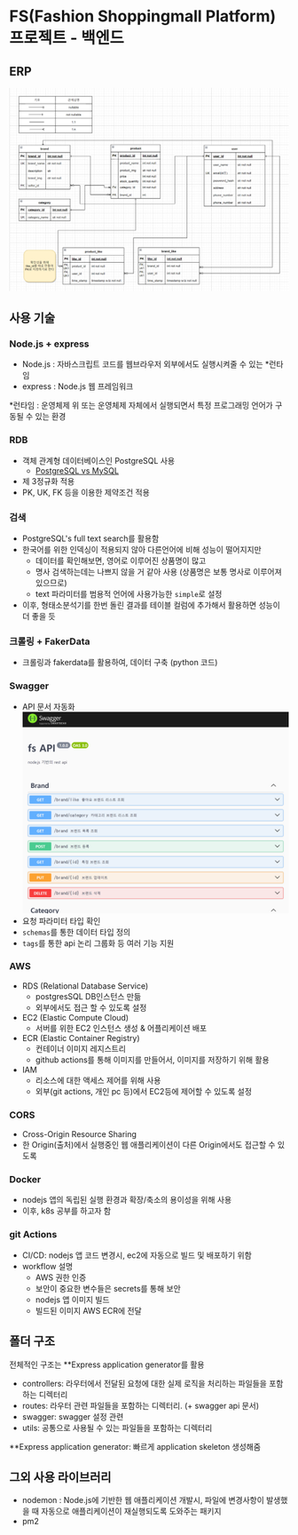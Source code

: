 # FS(Fashion Shoppingmall Platform) 프로젝트 - 백엔드

## ERP

![erp](public/img/erp.png)

## 사용 기술

### Node.js + express

- Node.js : 자바스크립트 코드를 웹브라우저 외부에서도 실행시켜줄 수 있는 \*런타임
- express : Node.js 웹 프레임워크

\*런타임 : 운영체제 위 또는 운영체제 자체에서 실행되면서 특정 프로그래밍 언어가 구동될 수 있는 환경

### RDB

- 객체 관계형 데이터베이스인 PostgreSQL 사용
  - [PostgreSQL vs MySQL](https://aws.amazon.com/ko/compare/the-difference-between-mysql-vs-postgresql/)
- 제 3정규화 적용
- PK, UK, FK 등을 이용한 제약조건 적용

### 검색

- PostgreSQL's full text search를 활용함
- 한국어를 위한 인덱싱이 적용되지 않아 다른언어에 비해 성능이 떨어지지만
  - 데이터를 확인해보면, 영어로 이루어진 상품명이 많고
  - 명사 검색하는데는 나쁘지 않을 거 같아 사용 (상품명은 보통 명사로 이루어져 있으므로)
  - text 파라미터를 범용적 언어에 사용가능한 `simple`로 설정
- 이후, 형태소분석기를 한번 돌린 결과를 테이블 컬럼에 추가해서 활용하면 성능이 더 좋을 듯

### 크롤링 + FakerData

- 크롤링과 fakerdata를 활용하여, 데이터 구축 (python 코드)

### Swagger

- API 문서 자동화
  ![swagger](public/img/swagger.png)
- 요청 파라미터 타입 확인
- `schemas`를 통한 데이터 타입 정의
- `tags`를 통한 api 논리 그룹화 등 여러 기능 지원

### AWS

- RDS (Relational Database Service)
  - postgresSQL DB인스턴스 만듦
  - 외부에서도 접근 할 수 있도록 설정
- EC2 (Elastic Compute Cloud)
  - 서버를 위한 EC2 인스턴스 생성 & 어플리케이션 배포
- ECR (Elastic Container Registry)
  - 컨테이너 이미지 레지스트리
  - github actions를 통해 이미지를 만들어서, 이미지를 저장하기 위해 활용
- IAM
  - 리소스에 대한 액세스 제어를 위해 사용
  - 외부(git actions, 개인 pc 등)에서 EC2등에 제어할 수 있도록 설정

### CORS

- Cross-Origin Resource Sharing
- 한 Origin(출처)에서 실행중인 웹 애플리케이션이 다른 Origin에서도 접근할 수 있도록

### Docker

- nodejs 앱의 독립된 실행 환경과 확장/축소의 용이성을 위해 사용
- 이후, k8s 공부를 하고자 함

### git Actions

- CI/CD: nodejs 앱 코드 변경시, ec2에 자동으로 빌드 및 배포하기 위함
- workflow 설명
  - AWS 권한 인증
  - 보안이 중요한 변수들은 secrets를 통해 보안
  - nodejs 앱 이미지 빌드
  - 빌드된 이미지 AWS ECR에 전달

## 폴더 구조

전체적인 구조는 \*\*Express application generator를 활용

- controllers: 라우터에서 전달된 요청에 대한 실제 로직을 처리하는 파일들을 포함하는 디렉터리
- routes: 라우터 관련 파일들을 포함하는 디렉터리. (+ swagger api 문서)
- swagger: swagger 설정 관련
- utils: 공통으로 사용될 수 있는 파일들을 포함하는 디렉터리

\*\*Express application generator: 빠르게 application skeleton 생성해줌

## 그외 사용 라이브러리

- nodemon : Node.js에 기반한 웹 애플리케이션 개발시, 파일에 변경사항이 발생했을 때 자동으로 애플리케이션이 재실행되도록 도와주는 패키지
- pm2
